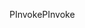<span data-ttu-id="4310c-101">PInvoke</span><span class="sxs-lookup"><span data-stu-id="4310c-101">PInvoke</span></span>